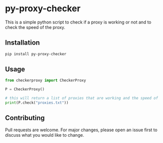 # py-proxy-checker


This is a simple python script to check if a proxy is working or not and to check the speed of the proxy.

## Installation

```bash
pip install py-proxy-checker
```

## Usage

```python
from checkerproxy import CheckerProxy

P = CheckerProxy()

# this will return a list of proxies that are working and the speed of the proxy
print(P.check("proxies.txt"))

```

## Contributing
Pull requests are welcome. For major changes, please open an issue first to discuss what you would like to change.


